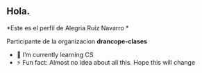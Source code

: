 ## Hola.

*Este es el perfil de Alegria Ruiz Navarro *

Participante de la organizacion **drancope-clases**


- 🌱 I’m currently learning CS
- ⚡ Fun fact: Almost no idea about all this. Hope this will change

